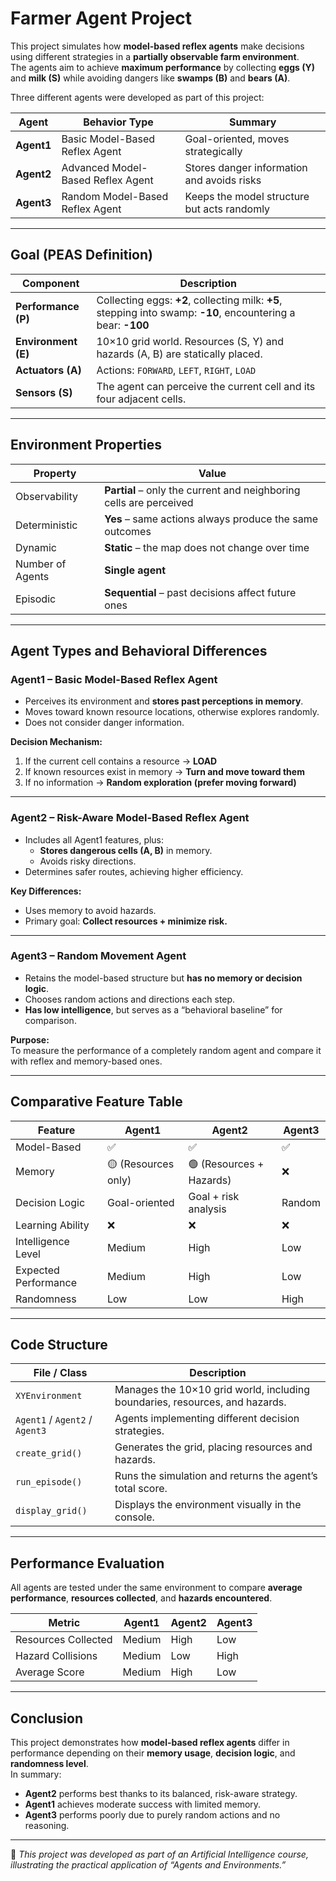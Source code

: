 #  Farmer Agent Project

This project simulates how **model-based reflex agents** make decisions using different strategies in a **partially observable farm environment**.  
The agents aim to achieve **maximum performance** by collecting **eggs (Y)** and **milk (S)** while avoiding dangers like **swamps (B)** and **bears (A)**.

Three different agents were developed as part of this project:

| Agent | Behavior Type | Summary |
|--------|----------------|----------|
| **Agent1** | Basic Model-Based Reflex Agent | Goal-oriented, moves strategically |
| **Agent2** | Advanced Model-Based Reflex Agent | Stores danger information and avoids risks |
| **Agent3** | Random Model-Based Reflex Agent | Keeps the model structure but acts randomly |

---

##  Goal (PEAS Definition)

| Component | Description |
|------------|-------------|
| **Performance (P)** | Collecting eggs: **+2**, collecting milk: **+5**, stepping into swamp: **-10**, encountering a bear: **-100** |
| **Environment (E)** | 10×10 grid world. Resources (S, Y) and hazards (A, B) are statically placed. |
| **Actuators (A)** | Actions: `FORWARD`, `LEFT`, `RIGHT`, `LOAD` |
| **Sensors (S)** | The agent can perceive the current cell and its four adjacent cells. |

---

##  Environment Properties

| Property | Value |
|-----------|--------|
| Observability | **Partial** – only the current and neighboring cells are perceived |
| Deterministic | **Yes** – same actions always produce the same outcomes |
| Dynamic | **Static** – the map does not change over time |
| Number of Agents | **Single agent** |
| Episodic | **Sequential** – past decisions affect future ones |

---

##  Agent Types and Behavioral Differences

###  **Agent1 – Basic Model-Based Reflex Agent**

- Perceives its environment and **stores past perceptions in memory**.  
- Moves toward known resource locations, otherwise explores randomly.  
- Does not consider danger information.

**Decision Mechanism:**
1. If the current cell contains a resource → **LOAD**  
2. If known resources exist in memory → **Turn and move toward them**  
3. If no information → **Random exploration (prefer moving forward)**  

---

###  **Agent2 – Risk-Aware Model-Based Reflex Agent**

- Includes all Agent1 features, plus:
  - **Stores dangerous cells (A, B)** in memory.
  - Avoids risky directions.
- Determines safer routes, achieving higher efficiency.

**Key Differences:**
- Uses memory to avoid hazards.  
- Primary goal: **Collect resources + minimize risk.**

---

###  **Agent3 – Random Movement Agent**

- Retains the model-based structure but **has no memory or decision logic**.  
- Chooses random actions and directions each step.  
- **Has low intelligence**, but serves as a “behavioral baseline” for comparison.

**Purpose:**  
To measure the performance of a completely random agent and compare it with reflex and memory-based ones.

---

##  Comparative Feature Table

| Feature | Agent1 | Agent2 | Agent3 |
|----------|---------|---------|---------|
| Model-Based | ✅ | ✅ | ✅ |
| Memory | 🟡 (Resources only) | 🟢 (Resources + Hazards) | ❌ |
| Decision Logic | Goal-oriented | Goal + risk analysis | Random |
| Learning Ability | ❌ | ❌ | ❌ |
| Intelligence Level | Medium | High | Low |
| Expected Performance | Medium | High | Low |
| Randomness | Low | Low | High |

---

##  Code Structure

| File / Class | Description |
|---------------|--------------|
| `XYEnvironment` | Manages the 10×10 grid world, including boundaries, resources, and hazards. |
| `Agent1` / `Agent2` / `Agent3` | Agents implementing different decision strategies. |
| `create_grid()` | Generates the grid, placing resources and hazards. |
| `run_episode()` | Runs the simulation and returns the agent’s total score. |
| `display_grid()` | Displays the environment visually in the console. |

---

##  Performance Evaluation

All agents are tested under the same environment to compare **average performance**, **resources collected**, and **hazards encountered**.

| Metric | Agent1 | Agent2 | Agent3 |
|--------|---------|---------|---------|
| Resources Collected | Medium | High | Low |
| Hazard Collisions | Medium | Low | High |
| Average Score | Medium | High | Low |

---

##  Conclusion

This project demonstrates how **model-based reflex agents** differ in performance depending on their **memory usage**, **decision logic**, and **randomness level**.  
In summary:

- **Agent2** performs best thanks to its balanced, risk-aware strategy.  
- **Agent1** achieves moderate success with limited memory.  
- **Agent3** performs poorly due to purely random actions and no reasoning.

---

📌 *This project was developed as part of an Artificial Intelligence course, illustrating the practical application of “Agents and Environments.”*
